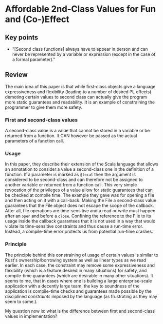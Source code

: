 # Affordable 2nd-Class Values for Fun and (Co-)Effect

## Key points
- "[Second class functions] always have to appear in person and can never be represented by a variable or expression (except in the case of a formal parameter)."

## Review
The main idea of this paper is that while first-class objects give a language expressiveness and flexibility (leading to a number of desired PL effects) demoting certain values to second class can actually give the program more static guarantees and readability. It is an example of constraining the programmer to give them more safety.

### First and second-class values
A second-class value is a value that cannot be stored in a variable or be returned from a function. It CAN however be passed as the actual parameters of a function call. 

### Usage
In this paper, they describe their extension of the Scala language that allows an annotation to consider a value a second-class one in the definition of a function. If a parameter is marked as `@local` then the argument is considered to be second-class and can therefore not be assigned to another variable or returned from a function call. This very simple revocation of the privileges of a value allow for static guarantees that can be checked at compile time. 
The example they gave was for opening a file and then acting on it with a call-back. Making the File a second-class value guarantees that the File object does not escape the scope of the callback. After all, file operations are time-sensitive and a read or write must happen after an `open` and before a `close`. Confining the reference to the File to its usage inside the callback guarantees that it is not used in a way that would violate its time-sensitive constraints and thus cause a run-time error. Instead, a compile-time error protects us from potential run-time crashes. 

### Principle
The principle behind this constraining of usage of certain values is similar to Rust's ownership/borrowing system as well as linear types as we read earlier. In each case, the constraint may remove some expressiveness and flexibility (which is a feature desired in many situations) for safety, and compile-time guarantees (which are desirable in many other situations). It seems to me, that in cases where one is building a large enterprise-scale application with a decently large team, the key to soundness of the application is compile-time checks and guarantees made possible by the disciplined *constraints* imposed by the language (as frustrating as they may seem to some.).

My question now is: what is the difference between first and second-class values in implementation? 